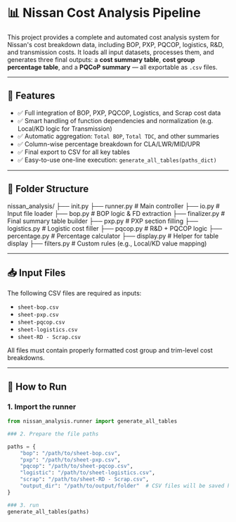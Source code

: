 # 📊 Nissan Cost Analysis Pipeline

This project provides a complete and automated cost analysis system for Nissan's cost breakdown data, including BOP, PXP, PQCOP, logistics, R&D, and transmission costs. It loads all input datasets, processes them, and generates three final outputs: a **cost summary table**, **cost group percentage table**, and a **PQCoP summary** — all exportable as `.csv` files.

---

## 🔧 Features

- ✅ Full integration of BOP, PXP, PQCOP, Logistics, and Scrap cost data  
- ✅ Smart handling of function dependencies and normalization (e.g. Local/KD logic for Transmission)  
- ✅ Automatic aggregation: `Total BOP`, `Total TDC`, and other summaries  
- ✅ Column-wise percentage breakdown for CLA/LWR/MID/UPR  
- ✅ Final export to CSV for all key tables  
- ✅ Easy-to-use one-line execution: `generate_all_tables(paths_dict)`

---

## 📁 Folder Structure

nissan_analysis/ ├── init.py ├── runner.py # Main controller ├── io.py # Input file loader ├── bop.py # BOP logic & FD extraction ├── finalizer.py # Final summary table builder ├── pxp.py # PXP section filling ├── logistics.py # Logistic cost filler ├── pqcop.py # R&D + PQCOP logic ├── percentage.py # Percentage calculator ├── display.py # Helper for table display ├── filters.py # Custom rules (e.g., Local/KD value mapping)


---

## 📥 Input Files

The following CSV files are required as inputs:

- `sheet-bop.csv`
- `sheet-pxp.csv`
- `sheet-pqcop.csv`
- `sheet-logistics.csv`
- `sheet-RD - Scrap.csv`

All files must contain properly formatted cost group and trim-level cost breakdowns.

---

## 🚀 How to Run

### 1. Import the runner

```python
from nissan_analysis.runner import generate_all_tables

### 2. Prepare the file paths

paths = {
    "bop": "/path/to/sheet-bop.csv",
    "pxp": "/path/to/sheet-pxp.csv",
    "pqcop": "/path/to/sheet-pqcop.csv",
    "logistic": "/path/to/sheet-logistics.csv",
    "scrap": "/path/to/sheet-RD - Scrap.csv",
    "output_dir": "/path/to/output/folder"  # CSV files will be saved here
}

### 3. run
generate_all_tables(paths)
